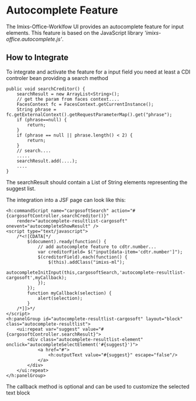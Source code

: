 # Autocomplete Feature

The Imixs-Office-Worklfow UI provides an autocomplete feature for input elements. This feature is based on the JavaScript library *'imixs-office.autocomplete.js'*.

## How to Integrate

To integrate and activate the feature for a input field you need at least a CDI controler bean providing a search method 


    public void searchCreditor() {
        searchResult = new ArrayList<String>();
        // get the param from faces context....
        FacesContext fc = FacesContext.getCurrentInstance();
        String phrase = fc.getExternalContext().getRequestParameterMap().get("phrase");
        if (phrase==null) {
            return;
        }
        if (phrase == null || phrase.length() < 2) {
            return;
        }
		// search....
		.....
		searchResult.add(....);
		....
    }

The searchResult should contain a List of String elements representing the suggest list.

The integration into a JSF page can look like this:


	<h:commandScript name="cargosoftSearch" action="#{cargosoftController.searchCreditor()}" 
		render="autocomplete-resultlist-cargosoft" onevent="autocompleteShowResult" />
	<script type="text/javascript">
		/*<![CDATA[*/
			$(document).ready(function() {
				// add autocomplete feature to cdtr.number...
				var creditorField= $("input[data-item='cdtr.number']");
				$(creditorField).each(function() {
					$(this).addClass("imixs-ml");
					autocompleteInitInput(this,cargosoftSearch,'autocomplete-resultlist-cargosoft',myCallback);
				});
			});
			function myCallback(selection) {
				alert(selection);
			}
		/*]]>*/
	</script>
	<h:panelGroup id="autocomplete-resultlist-cargosoft" layout="block" class="autocomplete-resultlist">
		<ui:repeat var="suggest" value="#{cargosoftController.searchResult}">
			<div class="autocomplete-resultlist-element" onclick="autocompleteSelectElement('#{suggest}')">
				<a href="#">
					<h:outputText value="#{suggest}" escape="false"/>
				</a>
			</div>
		</ui:repeat>
	</h:panelGroup>

	
The callback method is optional and can be used to customize the selected text block
	
